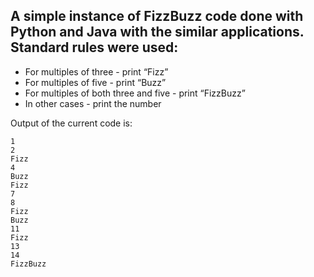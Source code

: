A simple instance of FizzBuzz code done with Python and Java with the similar applications. Standard rules were used:
---
* For multiples of three - print “Fizz” 
* For multiples of five - print “Buzz”
* For multiples of both three and five - print “FizzBuzz”
* In other cases - print the number


Output of the current code is:
```
1
2
Fizz
4
Buzz
Fizz
7
8
Fizz
Buzz
11
Fizz
13
14
FizzBuzz
```
